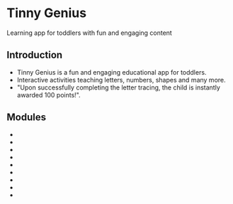 <h1>Tinny Genius</h1>
<p>Learning app for toddlers with fun and engaging content</p>

<h2>Introduction</h2>
<ul>
  <li>Tinny Genius is a fun and engaging educational app for toddlers.</li>
  <li>Interactive activities teaching letters, numbers, shapes and many more.</li>
  <li>"Upon successfully completing the letter tracing, the child is instantly awarded 100 points!".</li>
</ul>

<h2>Modules</h2>
<ul>
  <li></li>
  <li></li>
  <li></li>
  <li></li>
  <li></li>
  <li></li>
  <li></li>
  <li></li>
  <li></li>
</ul>
